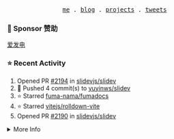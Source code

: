 <p align="center">
  <samp>
    <a href="https://yuy1n.io">me</a> .
    <a href="https://yuy1n.io/blog">blog</a> .
    <a href="https://yuy1n.io/projects">projects</a> .
    <a href="https://twitter.com/yuyinws">tweets</a>
  </samp>
</p>

### 💖 Sponsor 赞助

[爱发电](https://afdian.com/a/yuyinws)

### ⭐️ Recent Activity
<!--RECENT_ACTIVITY:start-->
1. Opened PR [#2194](https://github.com/slidevjs/slidev/pull/2194) in [slidevjs/slidev](https://github.com/slidevjs/slidev)<br>
2. 💪 Pushed 4 commit(s) to [yuyinws/slidev](https://github.com/yuyinws/slidev)<br>
3. ⭐️ Starred [fuma-nama/fumadocs](https://github.com/fuma-nama/fumadocs)<br>
4. ⭐️ Starred [vitejs/rolldown-vite](https://github.com/vitejs/rolldown-vite)<br>
5. Opened PR [#2190](https://github.com/slidevjs/slidev/pull/2190) in [slidevjs/slidev](https://github.com/slidevjs/slidev)<br>
<!--RECENT_ACTIVITY:end-->

<details>
  <summary>
  More Info
  </summary>

[![wakatime](https://wakatime.com/badge/user/51143705-a99d-4e70-b101-fd9e1cb44e71.svg)](https://wakatime.com/@51143705-a99d-4e70-b101-fd9e1cb44e71)

<img src="https://cdn.jsdelivr.net/gh/yuyinws/yuyinws/gitmand.svg" />
<br />
<img src="https://card.yuy1n.io/card/76561198340841543/dark,bg-game-1850570" />
<br />
<img src="https://cdn.jsdelivr.net/gh/yuyinws/yuyinws/github-metrics.svg" />
</details>
